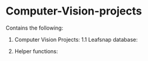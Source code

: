 # Computer-Vision-projects

Contains the following:

1) Computer Vision Projects:
  1.1 Leafsnap database:
  
2) Helper functions: 
